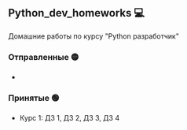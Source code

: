 ## Python_dev_homeworks :computer:
Домашние работы по курсу "Python разработчик"

### Отправленные :yellow_circle:
- 

### Принятые :green_circle:
- Курс 1: ДЗ 1, ДЗ 2, ДЗ 3, ДЗ 4
